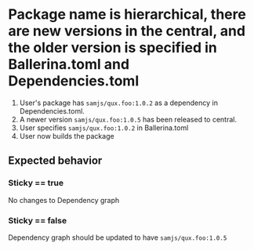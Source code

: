 # Package name is hierarchical, there are new versions in the central, and the older version is specified in Ballerina.toml and Dependencies.toml

1. User's package has `samjs/qux.foo:1.0.2` as a dependency in Dependencies.toml.
2. A newer version `samjs/qux.foo:1.0.5` has been released to central.
3. User specifies `samjs/qux.foo:1.0.2` in Ballerina.toml
4. User now builds the package

## Expected behavior

### Sticky == true
No changes to Dependency graph
### Sticky == false
Dependency graph should be updated to have `samjs/qux.foo:1.0.5`
